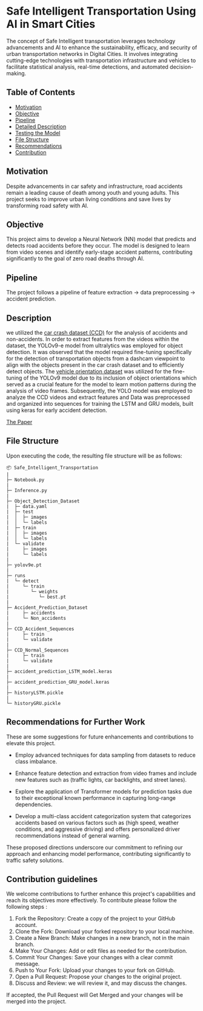 # Safe Intelligent Transportation Using AI in Smart Cities

The concept of Safe Intelligent transportation leverages technology advancements and AI to enhance the sustainability, efficacy, and security of urban transportation networks in Digital Cities. It involves integrating cutting-edge technologies with transportation infrastructure and vehicles to facilitate statistical analysis, real-time detections, and automated decision-making.

## Table of Contents
- [Motivation](#motivation)
- [Objective](#objective)
- [Pipeline](#pipeline)
- [Detailed Description](#Description)
- [Testing the Model](#Testing-the-Model)
- [File Structure](#file-structure)
- [Recommendations](#Recommendations-for-Further-Work)
- [Contribution](#contribution-guidelines)

## Motivation
Despite advancements in car safety and infrastructure, road accidents remain a leading cause of death among youth and young adults. This project seeks to improve urban living conditions and save lives by transforming road safety with AI.

## Objective
This project aims to develop a Neural Network (NN) model that predicts and detects road accidents before they occur. The model is designed to learn from video scenes and identify early-stage accident patterns, contributing significantly to the goal of zero road deaths through AI.

## Pipeline

The project follows a pipeline of
feature extraction → data preprocessing → accident prediction.

## Description 

we utilized the [car crash dataset (CCD)](https://github.com/Cogito2012/CarCrashDataset) for the analysis of accidents and non-accidents. In order to extract features from the videos within the dataset, the YOLOv9-e model from ultralytics was employed for object detection. It was observed that the model required fine-tuning specifically for the detection of transportation objects from a dashcam viewpoint to align with the objects present in the car crash dataset and to efficiently detect objects. The [vehicle orientation dataset](https://github.com/sekilab/VehicleOrientationDataset/tree/main) was utilized for the fine-tuning of the YOLOv9 model due to its inclusion of object orientations which served as a crucial feature for the model to learn motion patterns during the analysis of video frames. Subsequently, the YOLO model was employed to analyze the CCD videos and extract features and Data was preprocessed and organized into sequences for training the LSTM and GRU models, built using keras for early accident detection.

[The Paper](https://drive.google.com/file/d/1bM27C8xU2vcnycxYq7-rCQdZ30SUHuZe/view?usp=sharing)


## File Structure

Upon executing the code, the resulting file structure will be as follows:

```
📦 Safe_Intelligent_Transportation
|
├─ Notebook.py
|
├─ Inference.py
|
├─ Object_Detection_Dataset
|  ├─ data.yaml
|  ├─ test
|  │  ├─ images
|  │  └─ labels
|  ├─ train
|  │  ├─ images
|  │  └─ labels
|  └─ validate
|     ├─ images
|     └─ labels
|
├─ yolov9e.pt
|
├─ runs
|  └─ detect
|     └─ train
|        └─ weights
|           └─ best.pt
|
├─ Accident_Prediction_Dataset
|     ├─ accidents
|     └─ Non_accidents
|
├─ CCD_Accident_Sequences
|     ├─ train
|     └─ validate
|
├─ CCD_Normal_Sequences
|     ├─ train
|     └─ validate
|
├─ accident_prediction_LSTM_model.keras
|
├─ accident_prediction_GRU_model.keras
|
├─ historyLSTM.pickle
|
└─ historyGRU.pickle

```

## Recommendations for Further Work

These are some suggestions for future enhancements and contributions to elevate this project.

- Employ advanced techniques for data sampling from datasets to reduce class imbalance.

- Enhance feature detection and extraction from video frames and include new features such as (traffic lights, car backlights, and street lanes).

- Explore the application of Transformer models for prediction tasks due to their exceptional known performance in capturing long-range dependencies.

- Develop a multi-class accident categorization system that categorizes accidents based on various factors such as (high speed, weather conditions, and aggressive driving) and offers personalized driver recommendations instead of general warning.

These proposed directions underscore our commitment to refining our approach and enhancing model performance, contributing significantly to traffic safety solutions.


## Contribution guidelines

We welcome contributions  to further enhance this project's capabilities and reach its objectives more effectively. To contribute please follow the following steps :

1) Fork the Repository: Create a copy of the project to your GitHub account.
2) Clone the Fork: Download your forked repository to your local machine.
3) Create a New Branch: Make changes in a new branch, not in the main branch.
4) Make Your Changes: Add or edit files as needed for the contribution.
5) Commit Your Changes: Save your changes with a clear commit message.
6) Push to Your Fork: Upload your changes to your fork on GitHub.
7) Open a Pull Request: Propose your changes to the original project.
8) Discuss and Review: we will review it, and may discuss the changes.

If accepted, the Pull Request will Get Merged and your changes will be merged into the project.

